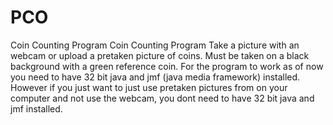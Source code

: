# PCO
Coin Counting Program
Coin Counting Program Take a picture with an webcam or upload a pretaken picture of coins. Must be taken on a black background with a green reference coin. For the program to work as of now you need to have 32 bit java and jmf (java media framework) installed. However if you just want to just use pretaken pictures from on your computer and not use the webcam, you dont need to have 32 bit java and jmf installed.
